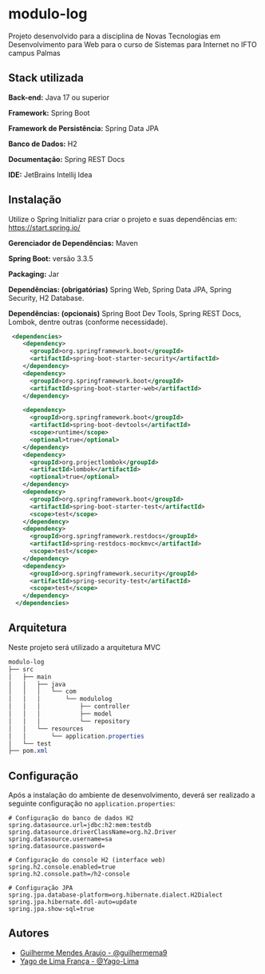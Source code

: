
# modulo-log

Projeto desenvolvido para a disciplina de Novas Tecnologias em Desenvolvimento para Web para o curso de Sistemas para Internet no IFTO campus Palmas



## Stack utilizada

**Back-end:** Java 17 ou superior

**Framework:** Spring Boot

**Framework de Persistência:** Spring Data JPA

**Banco de Dados:** H2  

**Documentação:** Spring REST Docs

**IDE:** JetBrains Intellij Idea


## Instalação

Utilize o Spring Initializr para criar o projeto e suas dependências em: https://start.spring.io/

**Gerenciador de Dependências:** Maven

**Spring Boot:** versão 3.3.5

**Packaging:** Jar

**Dependências: (obrigatórias)** Spring Web, Spring Data JPA, Spring Security, H2 Database.

**Dependências: (opcionais)** Spring Boot Dev Tools, Spring REST Docs, Lombok, dentre outras (conforme necessidade).

```xml
 <dependencies>
    <dependency>
      <groupId>org.springframework.boot</groupId>
      <artifactId>spring-boot-starter-security</artifactId>
    </dependency>
    <dependency>
      <groupId>org.springframework.boot</groupId>
      <artifactId>spring-boot-starter-web</artifactId>
    </dependency>

    <dependency>
      <groupId>org.springframework.boot</groupId>
      <artifactId>spring-boot-devtools</artifactId>
      <scope>runtime</scope>
      <optional>true</optional>
    </dependency>
    <dependency>
      <groupId>org.projectlombok</groupId>
      <artifactId>lombok</artifactId>
      <optional>true</optional>
    </dependency>
    <dependency>
      <groupId>org.springframework.boot</groupId>
      <artifactId>spring-boot-starter-test</artifactId>
      <scope>test</scope>
    </dependency>
    <dependency>
      <groupId>org.springframework.restdocs</groupId>
      <artifactId>spring-restdocs-mockmvc</artifactId>
      <scope>test</scope>
    </dependency>
    <dependency>
      <groupId>org.springframework.security</groupId>
      <artifactId>spring-security-test</artifactId>
      <scope>test</scope>
    </dependency>
  </dependencies>

```
## Arquitetura

Neste projeto será utilizado a arquitetura MVC

```css
modulo-log
├── src
│   ├── main
│   │   ├── java
│   │   │   └── com
│   │   │       └── modulolog
│   │   │           ├── controller
│   │   │           ├── model
│   │   │           └── repository
│   │   └── resources
│   │       └── application.properties
│   └── test
├── pom.xml
```
## Configuração

Após a instalação do ambiente de desenvolvimento, deverá ser realizado a seguinte configuração no `application.properties`:

```properties
# Configuração do banco de dados H2
spring.datasource.url=jdbc:h2:mem:testdb
spring.datasource.driverClassName=org.h2.Driver
spring.datasource.username=sa
spring.datasource.password=

# Configuração do console H2 (interface web)
spring.h2.console.enabled=true
spring.h2.console.path=/h2-console

# Configuração JPA
spring.jpa.database-platform=org.hibernate.dialect.H2Dialect
spring.jpa.hibernate.ddl-auto=update
spring.jpa.show-sql=true
```
## Autores

- [Guilherme Mendes Araujo - @guilhermema9](https://github.com/guilhermema9/)
- [Yago de Lima França - @Yago-Lima](https://github.com/Yago-Lima/)
